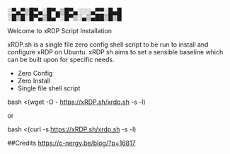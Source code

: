 <p><span style="font-family: 'Lucida Console'; line-height: 14px; font-size: 14px; display: inline-block;">░▀▄▀▒█▀▄░█▀▄▒█▀▄░░░▄▀▀░█▄█<br />░█▒█░█▀▄▒█▄▀░█▀▒░▄▒▄██▒█▒█<br /></span></p>

Welcome to xRDP Script Installation

xRDP.sh is a single file zero config shell script to be run to install and configure xRDP on Ubuntu.  xRDP.sh aims to set a sensible baseline which can be built upon for specific needs.

- Zero Config
- Zero Install
- Single file shell script

bash <(wget -O - https://xRDP.sh/xrdp.sh -s -l)

or

bash <(curl -s https://xRDP.sh/xrdp.sh -s -l)

##Credits
https://c-nergy.be/blog/?p=16817